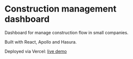 # Construction management dashboard

Dashboard for manage construction flow in small companies.

Built with React, Apollo and Hasura.

Deployed via Vercel: [live demo](https://construction-management-dashboard.now.sh)
